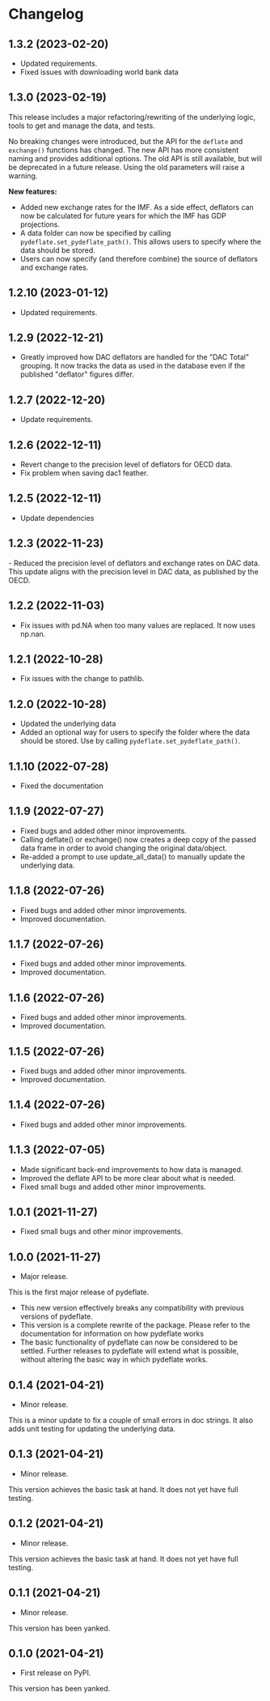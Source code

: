 # Changelog

## 1.3.2 (2023-02-20)
- Updated requirements.
- Fixed issues with downloading world bank data

## 1.3.0 (2023-02-19)

This release includes a major refactoring/rewriting of the underlying
logic, tools to get and manage the data, and tests.

No breaking changes were introduced, but the API for the `deflate` and `exchange()`
functions has changed. The new API
has more consistent naming and provides additional options. The old API
is still available, but will be deprecated in a future release. Using
the old parameters will raise a warning.

**New features:** 
- Added new exchange rates for the IMF. As a side
effect, deflators can now be calculated for future years for which the
IMF has GDP projections.
-   A data folder can now be specified by calling `pydeflate.set_pydeflate_path()`. This allows
    users to specify where the data should be stored.
-   Users can now specify (and therefore combine) the source of
    deflators and exchange rates.

## 1.2.10 (2023-01-12)

-   Updated requirements.

## 1.2.9 (2022-12-21)

-   Greatly improved how DAC deflators are handled for the "DAC Total"
    grouping. It now tracks the data as used in the database even if the
    published "deflator" figures differ.

## 1.2.7 (2022-12-20)

-   Update requirements.

## 1.2.6 (2022-12-11)

-   Revert change to the precision level of deflators for OECD data.
-   Fix problem when saving dac1 feather.

## 1.2.5 (2022-12-11)

-   Update dependencies

## 1.2.3 (2022-11-23)

\- Reduced the precision level of deflators and exchange rates on DAC
data. This update aligns with the precision level in DAC data, as
published by the OECD.

## 1.2.2 (2022-11-03)

-   Fix issues with <span class="title-ref">pd.NA</span> when too many
    values are replaced. It now uses <span
    class="title-ref">np.nan</span>.

## 1.2.1 (2022-10-28)

-   Fix issues with the change to pathlib.

## 1.2.0 (2022-10-28)

-   Updated the underlying data
-   Added an optional way for users to specify the folder where the data
    should be stored. Use by calling `pydeflate.set_pydeflate_path()`.

## 1.1.10 (2022-07-28)
- Fixed the documentation

## 1.1.9 (2022-07-27)

-   Fixed bugs and added other minor improvements.
-   Calling <span class="title-ref">deflate()</span> or <span
    class="title-ref">exchange()</span> now creates a deep copy of the
    passed data frame in order to avoid changing the original
    data/object.
-   Re-added a prompt to use <span
    class="title-ref">update_all_data()</span> to manually update the
    underlying data.

## 1.1.8 (2022-07-26)

-   Fixed bugs and added other minor improvements.
-   Improved documentation.

## 1.1.7 (2022-07-26)

-   Fixed bugs and added other minor improvements.
-   Improved documentation.

## 1.1.6 (2022-07-26)

-   Fixed bugs and added other minor improvements.
-   Improved documentation.

## 1.1.5 (2022-07-26)

-   Fixed bugs and added other minor improvements.
-   Improved documentation.

## 1.1.4 (2022-07-26)

-   Fixed bugs and added other minor improvements.

## 1.1.3 (2022-07-05)

-   Made significant back-end improvements to how data is managed.
-   Improved the deflate API to be more clear about what is needed.
-   Fixed small bugs and added other minor improvements.

## 1.0.1 (2021-11-27)

-   Fixed small bugs and other minor improvements.

## 1.0.0 (2021-11-27)

-   Major release.

This is the first major release of pydeflate.

-   This new version effectively breaks any compatibility with previous
    versions of pydeflate.
-   This version is a complete rewrite of the package. Please refer to
    the documentation for information on how pydeflate works
-   The basic functionality of pydeflate can now be considered to be
    settled. Further releases to pydeflate will extend what is possible,
    without altering the basic way in which pydeflate works.

## 0.1.4 (2021-04-21)

-   Minor release.

This is a minor update to fix a couple of small errors in doc strings.
It also adds unit testing for updating the underlying data.

## 0.1.3 (2021-04-21)

-   Minor release.

This version achieves the basic task at hand. It does not yet have full
testing.

## 0.1.2 (2021-04-21)

-   Minor release.

This version achieves the basic task at hand. It does not yet have full
testing.

## 0.1.1 (2021-04-21)

-   Minor release.

This version has been yanked.

## 0.1.0 (2021-04-21)

-   First release on PyPI.

This version has been yanked.
